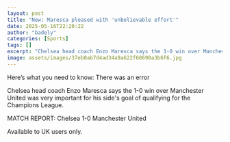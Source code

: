 ```yaml
---
layout: post
title: "New: Maresca pleased with 'unbelievable effort'"
date: 2025-05-16T22:20:22
author: "badely"
categories: [Sports]
tags: []
excerpt: "Chelsea head coach Enzo Maresca says the 1-0 win over Manchester United was very important for his side's goal of qualifying for the Champions League."
image: assets/images/37eb0ab7d4ad34a9a622f68690a3b6f6.jpg
---
```


Here’s what you need to know: There was an error

Chelsea head coach Enzo Maresca says the 1-0 win over Manchester United was very important for his side's goal of qualifying for the Champions League.

MATCH REPORT: Chelsea 1-0 Manchester United

Available to UK users only.

